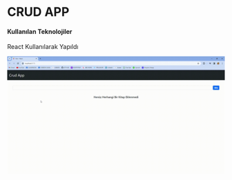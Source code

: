 <h1>CRUD APP</h1>

<h4>Kullanılan Teknolojiler</h4>

<p>React Kullanılarak Yapıldı</p>

![](crud.gif)
